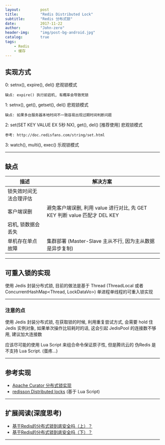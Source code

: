 ```yaml
---
layout:     	post
title:        	"Redis Distributed Lock"
subtitle:     	"Redis 分布式锁"
date:         	2017-11-22
author:       	"John-zero"
header-img: 	"img/post-bg-android.jpg"
catalog:      	true
tags:
    - Redis
    - 缓存
---
```




## 实现方式

0: setnx(), expire(), del() 悲观锁模式

	缺点: expire() 执行前宕机, 有概率会导致死锁
	
1: setnx(), get(), getset(), del() 悲观锁模式

	缺点: 如果多台服务器本地时间不一致容易出现过期时间判断问题
	
2: set(SET KEY VALUE EX 5秒 NX), get(), del() [推荐使用] 悲观锁模式

	参考: http://doc.redisfans.com/string/set.html
	
3: watch(), multi(), exec() 乐观锁模式


***


## 缺点

 描述						| 解决方案
----------------------------|------------------------------------------------------------------------------------
锁失效时间无法合理评估 		| 	
客户端误删 					| 避免客户端误删, 利用 value 进行对比, 先 GET KEY 判断 value 匹配才 DEL KEY
宕机, 锁数据会丢失 			| 	
单机存在单点故障 			| 集群部署 (Master-Slave 主从不行, 因为主从数据是异步复制)		 


***


## 可重入锁的实现

使用 Jedis 封装分布式锁, 目前的做法是基于 Thread (ThreadLocal<LockDataVo> 或者 ConcurrentHashMap<Thread, LockDataVo>) 单进程单线程的可重入锁实现


***


### 注意的点

使用 Jedis 封装分布式锁, 在获取锁的时候, 利用重复尝试方式, 会需要 hold 住 Jedis 实例对象, 如果单次操作比较耗时的话, 这会引起 JedisPool 的连接数不够用, 建议加大连接数 

应该尽可能的使用 Lua Script 来组合命令保证原子性, 但是腾讯云的 伪Redis 是不支持 Lua Script. (蛋疼...)


***


## 参考实现

* <a href="http://curator.apache.org/" target="_blank">Apache Curator 分布式锁实现</a> 
* <a href="https://github.com/redisson/redisson/wiki/8.-Distributed-locks-and-synchronizers" target="_blank">redisson Distributed locks</a> (基于 Lua Script)


***


## 扩展阅读(深度思考)

* <a href="http://zhangtielei.com/posts/blog-redlock-reasoning.html" target="_blank">基于Redis的分布式锁到底安全吗（上）？</a> 
* <a href="http://zhangtielei.com/posts/blog-redlock-reasoning-part2.html" target="_blank">基于Redis的分布式锁到底安全吗（下）？</a> 


***

		